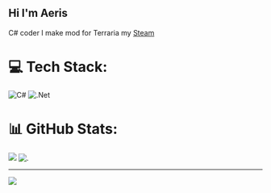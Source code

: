 ## Hi I'm Aeris

C# coder
I make mod for Terraria my [Steam](https://steamcommunity.com/profiles/76561199477207706/)<br/>

# 💻 Tech Stack:
![C#](https://img.shields.io/badge/c%23-%23239120.svg?style=for-the-badge&logo=csharp&logoColor=white) ![.Net](https://img.shields.io/badge/.NET-5C2D91?style=for-the-badge&logo=.net&logoColor=white)
# 📊 GitHub Stats:
![](https://github-readme-stats.vercel.app/api/top-langs/?username=Sernk&theme=dark&hide_border=false&include_all_commits=false&count_private=false&layout=compact) ![.](https://nirzak-streak-stats.vercel.app/?user=Sernk&theme=dark&hide_border=false)

---
[![](https://visitcount.itsvg.in/api?id=Sernk&icon=0&color=0)](https://visitcount.itsvg.in)
